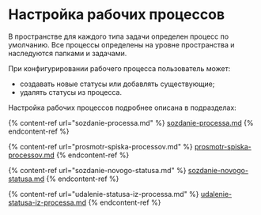 # Настройка рабочих процессов

В пространстве для каждого типа задачи определен процесс по умолчанию. Все процессы определены на уровне пространства и наследуются папками и задачами.

При конфигурировании рабочего процесса пользователь может:

* создавать новые статусы или добавлять существующие;
* удалять статусы из процесса.

Настройка рабочих процессов подробнее описана в подразделах:

{% content-ref url="sozdanie-processa.md" %}
[sozdanie-processa.md](sozdanie-processa.md)
{% endcontent-ref %}

{% content-ref url="prosmotr-spiska-processov.md" %}
[prosmotr-spiska-processov.md](prosmotr-spiska-processov.md)
{% endcontent-ref %}

{% content-ref url="sozdanie-novogo-statusa.md" %}
[sozdanie-novogo-statusa.md](sozdanie-novogo-statusa.md)
{% endcontent-ref %}

{% content-ref url="udalenie-statusa-iz-processa.md" %}
[udalenie-statusa-iz-processa.md](udalenie-statusa-iz-processa.md)
{% endcontent-ref %}

